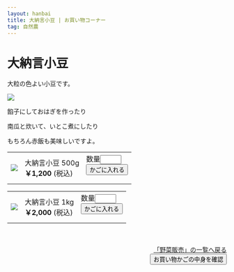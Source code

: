 ```yaml
---
layout: hanbai
title: 大納言小豆 | お買い物コーナー
tag: 自然農
---
```

# 大納言小豆

大粒の色よい小豆です。

<img src="https://c1.staticflickr.com/5/4576/37606770355_a2bd2eedcd.jpg" />


餡子にしておはぎを作ったり

南瓜と炊いて、いとこ煮にしたり

もちろん赤飯も美味しいですよ。

<table class="order-box"><tbody><tr>
  <td><img src="https://c1.staticflickr.com/5/4576/37606770355_a2bd2eedcd_s.jpg"/></td>
  <td>大納言小豆 500g<br>
    <b>￥1,200</b> (税込)
  </td>
  <td>
    <form action="{{ site.shopurl }}" method="post" id="031">
    <input type="hidden" name="code" value="031" />
    <input type="hidden" name="back" value="{{ site.url }}/hanbai/azuki.html#031" />
    数量<input type="text" name="num" value="" size="3" /><br>
    <input type="submit" value="かごに入れる" />
    </form>
  <!-- <span style="color:red">売り切れ</span> -->
  </td></tr></tbody></table>

<table class="order-box"><tbody><tr>
  <td><img src="https://c1.staticflickr.com/5/4576/37606770355_a2bd2eedcd_s.jpg"/></td>
  <td>大納言小豆 1kg<br>
    <b>￥2,000</b> (税込)
  </td>
  <td>
    <form action="{{ site.shopurl }}" method="post" id="032">
    <input type="hidden" name="code" value="032" />
    <input type="hidden" name="back" value="{{ site.url }}/hanbai/azuki.html#032" />
    数量<input type="text" name="num" value="" size="3" /><br>
    <input type="submit" value="かごに入れる" />
    </form>
  <!-- <span style="color:red">売り切れ</span> -->
  </td></tr></tbody></table>


　
<div style="text-align:right;">
  <a href="./">「野菜販売」の一覧へ戻る</a>

<form action="{{ site.shopurl }}" method="post" id="kakunin"><input type="hidden" name="back" value="{{ site.url }}/hanbai/azuki.html#kakunin" /><input type="submit" value="お買い物かごの中身を確認" /></form>
</div>
